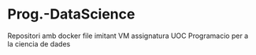 # Prog.-DataScience
Repositori amb docker file imitant VM assignatura UOC Programacio per a la ciencia de dades
